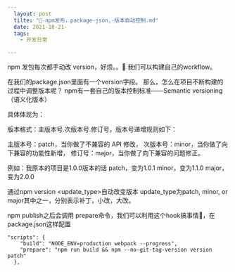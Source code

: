 ```yaml
---
  layout: post
  tilte: "🍿-npm发布，package-json,-版本自动控制.md"
  date: 2021-10-21-
  tags: 
    - 开发日常

---
```


npm 发包每次都手动改 version，好烦。。🤣
我们可以构建自己的workflow。

在我们的package.json里面有一个version字段。
那么，怎么在项目不断构建的过程中调整版本呢？
npm有一套自己的版本控制标准——Semantic versioning（语义化版本）

具体体现为：

版本格式：主版本号.次版本号.修订号，版本号递增规则如下：

主版本号：patch，当你做了不兼容的 API 修改，
次版本号：minor，当你做了向下兼容的功能性新增，
修订号：major，当你做了向下兼容的问题修正。

例如：我原本的项目是1.0.0版本的话
patch，变为1.0.1
minor，变为1.1.0
major，变为2.0.0

通过npm version <update_type>自动改变版本
update_type为patch, minor, or major其中之一，分别表示补丁，小改，大改。

npm publish之后会调用 prepare命令，我们可以利用这个hook搞事情🤔，在package.json这样配置
```
"scripts": {
    "build": "NODE_ENV=production webpack --progress",
    "prepare": "npm run build && npm --no-git-tag-version version patch"
  },
```

